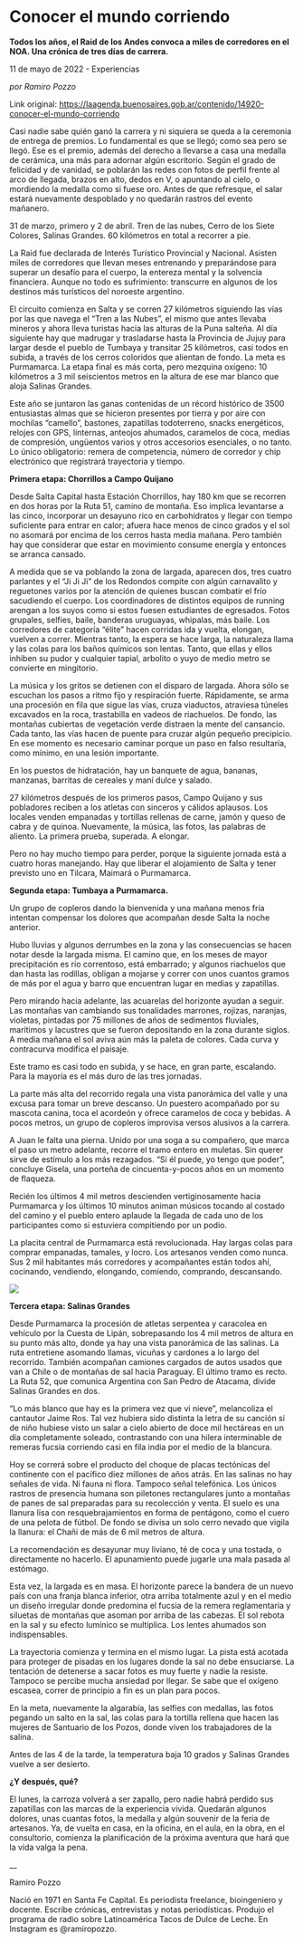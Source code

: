 # Conocer el mundo corriendo

**Todos los años, el Raid de los Andes convoca a miles de corredores en el NOA. Una crónica de tres días de carrera.**

11 de mayo de 2022 - Experiencias

_por Ramiro Pozzo_

Link original: https://laagenda.buenosaires.gob.ar/contenido/14920-conocer-el-mundo-corriendo



Casi nadie sabe quién ganó la carrera y ni siquiera se queda a la ceremonia de entrega de premios. Lo fundamental es que se llegó; como sea pero se llegó. Ese es el premio, además del derecho a llevarse a casa una medalla de cerámica, una más para adornar algún escritorio. Según el grado de felicidad y de vanidad, se poblarán las redes con fotos de perfil frente al arco de llegada, brazos en alto, dedos en V, o apuntando al cielo, o mordiendo la medalla como si fuese oro. Antes de que refresque, el salar estará nuevamente despoblado y no quedarán rastros del evento mañanero.




31 de marzo, primero y 2 de abril. Tren de las nubes, Cerro de los Siete Colores, Salinas Grandes. 60 kilómetros en total a recorrer a pie.




La Raid fue declarada de Interés Turístico Provincial y Nacional. Asisten miles de corredores que llevan meses entrenando y preparándose para superar un desafío para el cuerpo, la entereza mental y la solvencia financiera. Aunque no todo es sufrimiento: transcurre en algunos de los destinos más turísticos del noroeste argentino.




El circuito comienza en Salta y se corren 27 kilómetros siguiendo las vías por las que navega el “Tren a las Nubes”, el mismo que antes llevaba mineros y ahora lleva turistas hacia las alturas de la Puna salteña. Al día siguiente hay que madrugar y trasladarse hasta la Provincia de Jujuy para largar desde el pueblo de Tumbaya y transitar 25 kilómetros, casi todos en subida, a través de los cerros coloridos que alientan de fondo. La meta es Purmamarca. La etapa final es más corta, pero mezquina oxígeno: 10 kilómetros a 3 mil seiscientos metros en la altura de ese mar blanco que aloja Salinas Grandes.




Este año se juntaron las ganas contenidas de un récord histórico de 3500 entusiastas almas que se hicieron presentes por tierra y por aire con mochilas “camello”, bastones, zapatillas todoterreno, snacks energéticos, relojes con GPS, linternas, anteojos ahumados, caramelos de coca, medias de compresión, ungüentos varios y otros accesorios esenciales, o no tanto. Lo único obligatorio: remera de competencia, número de corredor y chip electrónico que registrará trayectoria y tiempo.




**Primera etapa: Chorrillos a Campo Quijano**




Desde Salta Capital hasta Estación Chorrillos, hay 180 km que se recorren en dos horas por la Ruta 51, camino de montaña. Eso implica levantarse a las cinco, incorporar un desayuno rico en carbohidratos y llegar con tiempo suficiente para entrar en calor; afuera hace menos de cinco grados y el sol no asomará por encima de los cerros hasta media mañana. Pero también hay que considerar que estar en movimiento consume energía y entonces se arranca cansado.




A medida que se va poblando la zona de largada, aparecen dos, tres cuatro parlantes y el “Ji Ji Ji” de los Redondos compite con algún carnavalito y reguetones varios por la atención de quienes buscan combatir el frío sacudiendo el cuerpo. Los coordinadores de distintos equipos de running arengan a los suyos como si estos fuesen estudiantes de egresados. Fotos grupales, selfies, baile, banderas uruguayas, whipalas, más baile. Los corredores de categoría “élite” hacen corridas ida y vuelta, elongan, vuelven a correr. Mientras tanto, la espera se hace larga, la naturaleza llama y las colas para los baños químicos son lentas. Tanto, que ellas y ellos inhiben su pudor y cualquier tapial, arbolito o yuyo de medio metro se convierte en mingitorio.




La música y los gritos se detienen con el disparo de largada. Ahora sólo se escuchan los pasos a ritmo fijo y respiración fuerte. Rápidamente, se arma una procesión en fila que sigue las vías, cruza viaductos, atraviesa túneles excavados en la roca, trastabilla en vadeos de riachuelos. De fondo, las montañas cubiertas de vegetación verde distraen la mente del cansancio. Cada tanto, las vías hacen de puente para cruzar algún pequeño precipicio. En ese momento es necesario caminar porque un paso en falso resultaría, como mínimo, en una lesión importante.




En los puestos de hidratación, hay un banquete de agua, bananas, manzanas, barritas de cereales y maní dulce y salado.




27 kilómetros después de los primeros pasos, Campo Quijano y sus pobladores reciben a los atletas con sinceros y cálidos aplausos. Los locales venden empanadas y tortillas rellenas de carne, jamón y queso de cabra y de quinoa. Nuevamente, la música, las fotos, las palabras de aliento. La primera prueba, superada. A elongar.




Pero no hay mucho tiempo para perder, porque la siguiente jornada está a cuatro horas manejando. Hay que liberar el alojamiento de Salta y tener previsto uno en Tilcara, Maimará o Purmamarca.




**Segunda etapa: Tumbaya a Purmamarca.**




Un grupo de copleros dando la bienvenida y una mañana menos fría intentan compensar los dolores que acompañan desde Salta la noche anterior.




Hubo lluvias y algunos derrumbes en la zona y las consecuencias se hacen notar desde la largada misma. El camino que, en los meses de mayor precipitación es río correntoso, está embarrado; y algunos riachuelos que dan hasta las rodillas, obligan a mojarse y correr con unos cuantos gramos de más por el agua y barro que encuentran lugar en medias y zapatillas.




Pero mirando hacia adelante, las acuarelas del horizonte ayudan a seguir. Las montañas van cambiando sus tonalidades marrones, rojizas, naranjas, violetas, pintadas por 75 millones de años de sedimentos fluviales, marítimos y lacustres que se fueron depositando en la zona durante siglos. A media mañana el sol aviva aún más la paleta de colores. Cada curva y contracurva modifica el paisaje.




Este tramo es casi todo en subida, y se hace, en gran parte, escalando. Para la mayoría es el más duro de las tres jornadas.




La parte más alta del recorrido regala una vista panorámica del valle y una excusa para tomar un breve descanso. Un puestero acompañado por su mascota canina, toca el acordeón y ofrece caramelos de coca y bebidas. A pocos metros, un grupo de copleros improvisa versos alusivos a la carrera.




A Juan le falta una pierna. Unido por una soga a su compañero, que marca el paso un metro adelante, recorre el tramo entero en muletas. Sin querer sirve de estímulo a los más rezagados. “Si él puede, yo tengo que poder”, concluye Gisela, una porteña de cincuenta-y-pocos años en un momento de flaqueza.




Recién los últimos 4 mil metros descienden vertiginosamente hacia Purmamarca y los últimos 10 minutos animan músicos tocando al costado del camino y el pueblo entero aplaude la llegada de cada uno de los participantes como si estuviera compitiendo por un podio.




La placita central de Purmamarca está revolucionada. Hay largas colas para comprar empanadas, tamales, y locro. Los artesanos venden como nunca. Sus 2 mil habitantes más corredores y acompañantes están todos ahí, cocinando, vendiendo, elongando, comiendo, comprando, descansando.




![](https://cdn.feater.me/files/images/223551/5d2d2ffa-66a6-480a-a906-b88b78d5d919.png)




**Tercera etapa: Salinas Grandes**




Desde Purmamarca la procesión de atletas serpentea y caracolea en vehículo por la Cuesta de Lipán, sobrepasando los 4 mil metros de altura en su punto más alto, donde ya hay una vista panorámica de las salinas. La ruta entretiene asomando llamas, vicuñas y cardones a lo largo del recorrido. También acompañan camiones cargados de autos usados que van a Chile o de montañas de sal hacia Paraguay. El último tramo es recto. La Ruta 52, que comunica Argentina con San Pedro de Atacama, divide Salinas Grandes en dos.




“Lo más blanco que hay es la primera vez que vi nieve”, melancoliza el cantautor Jaime Ros. Tal vez hubiera sido distinta la letra de su canción si de niño hubiese visto un salar a cielo abierto de doce mil hectáreas en un día completamente soleado, contrastando con una hilera interminable de remeras fucsia corriendo casi en fila india por el medio de la blancura.




Hoy se correrá sobre el producto del choque de placas tectónicas del continente con el pacífico diez millones de años atrás. En las salinas no hay señales de vida. Ni fauna ni flora. Tampoco señal telefónica. Los únicos rastros de presencia humana son piletones rectangulares junto a montañas de panes de sal preparadas para su recolección y venta. El suelo es una llanura lisa con resquebrajamientos en forma de pentágono, como el cuero de una pelota de fútbol. De fondo se divisa un solo cerro nevado que vigila la llanura: el Chañi de más de 6 mil metros de altura.




La recomendación es desayunar muy liviano, té de coca y una tostada, o directamente no hacerlo. El apunamiento puede jugarle una mala pasada al estómago.




Esta vez, la largada es en masa. El horizonte parece la bandera de un nuevo país con una franja blanca inferior, otra arriba totalmente azul y en el medio un diseño irregular donde predomina el fucsia de la remera reglamentaria y siluetas de montañas que asoman por arriba de las cabezas. El sol rebota en la sal y su efecto lumínico se multiplica. Los lentes ahumados son indispensables.




La trayectoria comienza y termina en el mismo lugar. La pista está acotada para proteger de pisadas en los lugares donde la sal no debe ensuciarse. La tentación de detenerse a sacar fotos es muy fuerte y nadie la resiste. Tampoco se percibe mucha ansiedad por llegar. Se sabe que el oxígeno escasea, correr de principio a fin es un plan para pocos.




En la meta, nuevamente la algarabía, las selfies con medallas, las fotos pegando un salto en la sal, las colas para la tortilla rellena que hacen las mujeres de Santuario de los Pozos, donde viven los trabajadores de la salina.




Antes de las 4 de la tarde, la temperatura baja 10 grados y Salinas Grandes vuelve a ser desierto.




**¿Y después, qué?**




El lunes, la carroza volverá a ser zapallo, pero nadie habrá perdido sus zapatillas con las marcas de la experiencia vivida. Quedarán algunos dolores, unas cuantas fotos, la medalla y algún souvenir de la feria de artesanos. Ya, de vuelta en casa, en la oficina, en el aula, en la obra, en el consultorio, comienza la planificación de la próxima aventura que hará que la vida valga la pena.




\_\_




Ramiro Pozzo




Nació en 1971 en Santa Fe Capital. Es periodista freelance, bioingeniero y docente. Escribe crónicas, entrevistas y notas periodísticas. Produjo el programa de radio sobre Latinoamérica Tacos de Dulce de Leche. En Instagram es @ramiropozzo.



